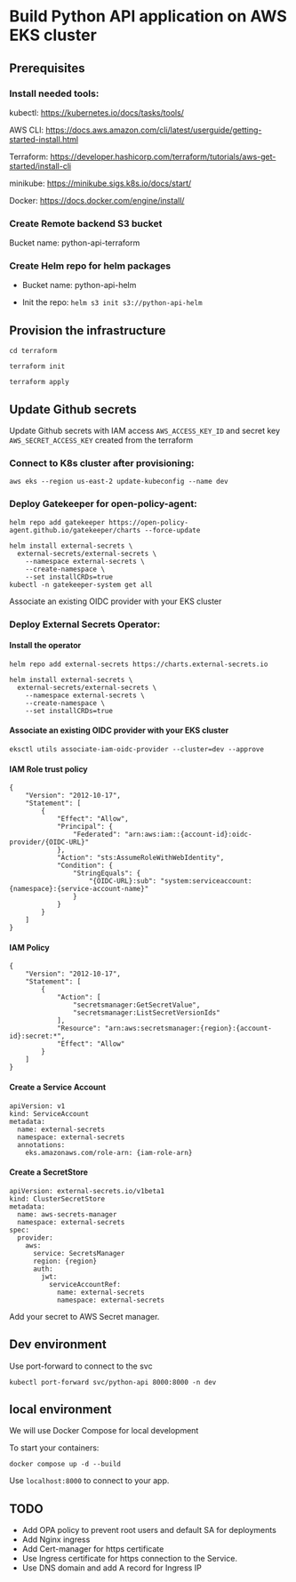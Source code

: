 # Build Python API application on AWS EKS cluster 

## Prerequisites

### Install needed tools:

kubectl: https://kubernetes.io/docs/tasks/tools/

AWS CLI: https://docs.aws.amazon.com/cli/latest/userguide/getting-started-install.html

Terraform: https://developer.hashicorp.com/terraform/tutorials/aws-get-started/install-cli

minikube: https://minikube.sigs.k8s.io/docs/start/

Docker: https://docs.docker.com/engine/install/

### Create Remote backend S3 bucket 

Bucket name: python-api-terraform

### Create Helm repo for helm packages

- Bucket name: python-api-helm

- Init the repo: `helm s3 init s3://python-api-helm`

## Provision the infrastructure

```
cd terraform

terraform init

terraform apply
```

## Update Github secrets

Update Github secrets with IAM access `AWS_ACCESS_KEY_ID` and secret key `AWS_SECRET_ACCESS_KEY` created from the terraform

### Connect to K8s cluster after provisioning:

`aws eks --region us-east-2 update-kubeconfig --name dev`

### Deploy Gatekeeper for open-policy-agent:

```
helm repo add gatekeeper https://open-policy-agent.github.io/gatekeeper/charts --force-update

helm install external-secrets \
  external-secrets/external-secrets \
    --namespace external-secrets \
    --create-namespace \
    --set installCRDs=true
kubectl -n gatekeeper-system get all
```

Associate an existing OIDC provider with your EKS cluster

### Deploy External Secrets Operator:

#### Install the operator

```
helm repo add external-secrets https://charts.external-secrets.io

helm install external-secrets \
  external-secrets/external-secrets \
    --namespace external-secrets \
    --create-namespace \
    --set installCRDs=true
```

#### Associate an existing OIDC provider with your EKS cluster

`eksctl utils associate-iam-oidc-provider --cluster=dev --approve`

#### IAM Role trust policy

```
{
    "Version": "2012-10-17",
    "Statement": [
        {
            "Effect": "Allow",
            "Principal": {
                "Federated": "arn:aws:iam::{account-id}:oidc-provider/{OIDC-URL}"
            },
            "Action": "sts:AssumeRoleWithWebIdentity",
            "Condition": {
                "StringEquals": {
                    "{OIDC-URL}:sub": "system:serviceaccount:{namespace}:{service-account-name}"
                }
            }
        }
    ]
}
```

#### IAM Policy

```
{
    "Version": "2012-10-17",
    "Statement": [
        {
            "Action": [
                "secretsmanager:GetSecretValue",
                "secretsmanager:ListSecretVersionIds"
            ],
            "Resource": "arn:aws:secretsmanager:{region}:{account-id}:secret:*",
            "Effect": "Allow"
        }
    ]
}
```

####  Create a Service Account

```
apiVersion: v1
kind: ServiceAccount
metadata:
  name: external-secrets
  namespace: external-secrets
  annotations:
    eks.amazonaws.com/role-arn: {iam-role-arn}
```

#### Create a SecretStore

```
apiVersion: external-secrets.io/v1beta1
kind: ClusterSecretStore
metadata:
  name: aws-secrets-manager
  namespace: external-secrets
spec:
  provider:
    aws:
      service: SecretsManager
      region: {region}
      auth:
        jwt:
          serviceAccountRef:
            name: external-secrets
            namespace: external-secrets
```

Add your secret to AWS Secret manager.

## Dev environment

Use port-forward to connect to the svc

`kubectl port-forward svc/python-api 8000:8000 -n dev`

## local environment

We will use Docker Compose for local development

To start your containers:

`docker compose up -d --build`

Use `localhost:8000` to connect to your app.


## TODO

- Add OPA policy to prevent root users and default SA for deployments
- Add Nginx ingress
- Add Cert-manager for https certificate
- Use Ingress certificate for https connection to the Service.
- Use DNS domain and add A record for Ingress IP